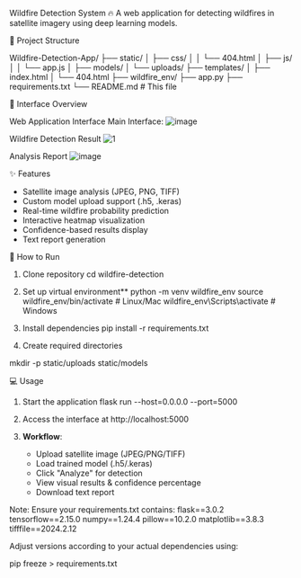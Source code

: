 Wildfire Detection System 🔥
A web application for detecting wildfires in satellite imagery using deep learning models.

📁 Project Structure

Wildfire-Detection-App/
├── static/
│   ├── css/
│   │   └── 404.html
│   ├── js/
│   │   └── app.js
│   ├── models/
│   └── uploads/
├── templates/
│    ├── index.html
│    └── 404.html
├── wildfire_env/
├── app.py
├── requirements.txt
└── README.md # This file

📸 Interface Overview

Web Application Interface
Main Interface:
![image](https://github.com/user-attachments/assets/30df6c73-f705-425e-8661-6323ae910a98)

Wildfire Detection Result
![1](https://github.com/user-attachments/assets/0771883d-a2da-4be4-9960-5509f2f57222)

Analysis Report
![image](https://github.com/user-attachments/assets/addc88fd-20bd-4822-8229-fd39944a42ad)

✨ Features

- Satellite image analysis (JPEG, PNG, TIFF)
- Custom model upload support (.h5, .keras)
- Real-time wildfire probability prediction
- Interactive heatmap visualization
- Confidence-based results display
- Text report generation

🚀 How to Run

1. Clone repository
cd wildfire-detection

2. Set up virtual environment**
python -m venv wildfire_env
source wildfire_env/bin/activate  # Linux/Mac
wildfire_env\Scripts\activate    # Windows


3. Install dependencies
pip install -r requirements.txt


4. Create required directories

mkdir -p static/uploads static/models


💻 Usage

1. Start the application
flask run --host=0.0.0.0 --port=5000

2. Access the interface at
   http://localhost:5000

4. **Workflow**:
   - Upload satellite image (JPEG/PNG/TIFF)
   - Load trained model (.h5/.keras)
   - Click "Analyze" for detection
   - View visual results & confidence percentage
   - Download text report



Note: 
Ensure your requirements.txt contains:
flask==3.0.2
tensorflow==2.15.0
numpy==1.24.4
pillow==10.2.0
matplotlib==3.8.3
tifffile==2024.2.12


Adjust versions according to your actual dependencies using:

pip freeze > requirements.txt
